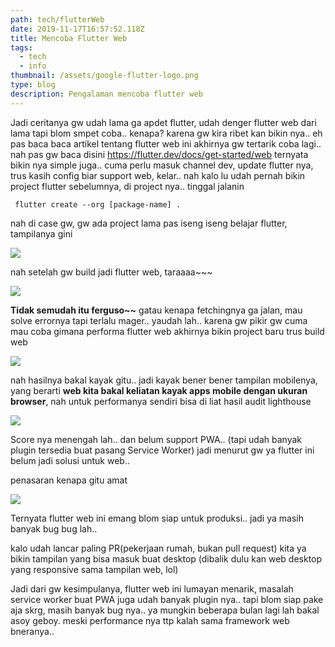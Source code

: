 ```yaml
---
path: tech/flutterWeb
date: 2019-11-17T16:57:52.118Z
title: Mencoba Flutter Web
tags:
  - tech
  - info
thumbnail: /assets/google-flutter-logo.png
type: blog
description: Pengalaman mencoba flutter web
---
```





Jadi ceritanya gw udah lama ga apdet flutter, udah denger flutter web dari lama tapi blom smpet coba.. kenapa? karena gw kira ribet kan bikin nya.. eh pas baca baca artikel tentang flutter web ini akhirnya gw tertarik coba lagi.. nah pas gw baca disini
<https://flutter.dev/docs/get-started/web>
ternyata bikin nya simple juga.. cuma perlu masuk channel dev, update flutter nya, trus kasih config biar support web, kelar..
nah kalo lu udah pernah bikin project flutter sebelumnya, di project nya.. tinggal jalanin

```
 flutter create --org [package-name] .
```

nah di case gw, gw ada project lama pas iseng iseng belajar flutter, tampilanya gini

![](/assets/screen-shot-2019-11-17-at-22.55.31.png)

nah setelah gw build jadi flutter web, taraaaa~~~

![](/assets/screen-shot-2019-11-17-at-23.45.51.png)

**Tidak semudah itu ferguso~~**
gatau kenapa fetchingnya ga jalan, mau solve errornya tapi terlalu mager..
yaudah lah.. karena gw pikir gw cuma mau coba gimana performa flutter web akhirnya bikin project baru trus build web

![](/assets/screen-shot-2019-11-18-at-00.17.40.png)

nah hasilnya bakal kayak gitu.. jadi kayak bener bener tampilan mobilenya, yang berarti **web kita bakal keliatan kayak apps mobile dengan ukuran browser**, nah untuk performanya sendiri bisa di liat hasil audit lighthouse

![](/assets/screen-shot-2019-11-17-at-23.54.17.png)

Score nya menengah lah.. dan belum support PWA.. (tapi udah banyak plugin tersedia buat pasang Service Worker) jadi menurut gw ya flutter ini belum jadi solusi untuk web..

penasaran kenapa gitu amat 

![](/assets/screen-shot-2019-11-18-at-00.23.45.png)

Ternyata flutter web ini emang blom siap untuk produksi.. jadi ya masih banyak bug bug lah.. 

kalo udah lancar paling PR(pekerjaan rumah, bukan pull request) kita ya bikin tampilan yang bisa masuk buat desktop (dibalik dulu kan web desktop yang responsive sama tampilan web, lol)

Jadi dari gw kesimpulanya, flutter web ini lumayan menarik, masalah service worker buat PWA juga udah banyak plugin nya.. tapi blom siap pake aja skrg, masih banyak bug nya.. ya mungkin beberapa bulan lagi lah bakal asoy geboy. meski performance nya ttp kalah sama framework web bneranya..
